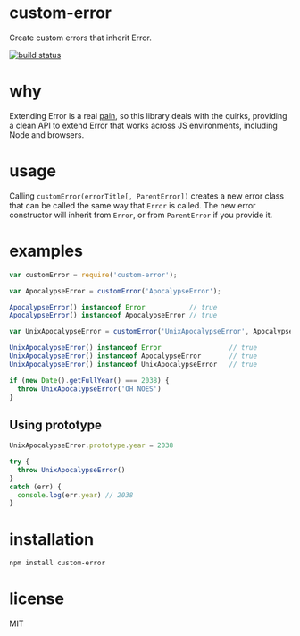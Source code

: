 # custom-error

Create custom errors that inherit Error.

[![build status](https://secure.travis-ci.org/andrezsanchez/custom-error.png)](http://travis-ci.org/andrezsanchez/custom-error)

# why

Extending Error is a real [pain](http://stackoverflow.com/questions/1382107/whats-a-good-way-to-extend-error-in-javascript), so this library deals with the quirks, providing a clean API to extend Error that works across JS environments, including Node and browsers.

# usage

Calling `customError(errorTitle[, ParentError])` creates a new error class that can be called the
same way that `Error` is called. The new error constructor will inherit from `Error`, or from
`ParentError` if you provide it.

# examples

``` js
var customError = require('custom-error');

var ApocalypseError = customError('ApocalypseError');

ApocalypseError() instanceof Error           // true
ApocalypseError() instanceof ApocalypseError // true

var UnixApocalypseError = customError('UnixApocalypseError', ApocalypseError)

UnixApocalypseError() instanceof Error                 // true
UnixApocalypseError() instanceof ApocalypseError       // true
UnixApocalypseError() instanceof UnixApocalypseError   // true

if (new Date().getFullYear() === 2038) {
  throw UnixApocalypseError('OH NOES')
}
```

## Using prototype

``` js
UnixApocalypseError.prototype.year = 2038

try {
  throw UnixApocalypseError()
}
catch (err) {
  console.log(err.year) // 2038
}
```


# installation

``` bash
npm install custom-error
```

# license

MIT
